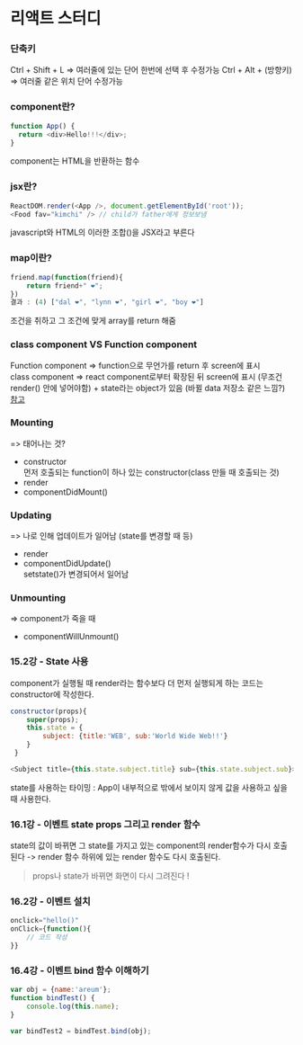 # 리액트 스터디 

### 단축키
Ctrl + Shift + L => 여러줄에 있는 단어 한번에 선택 후 수정가능
Ctrl + Alt + (방향키) => 여러줄 같은 위치 단어 수정가능

### component란?
```javascript
function App() {
  return <div>Hello!!!</div>;
}
```
component는 HTML을 반환하는 함수

### jsx란?
```javascript
ReactDOM.render(<App />, document.getElementById('root'));
<Food fav="kimchi" /> // child가 father에게 정보보냄

```
javascript와 HTML의 이러한 조합(<App />)을 JSX라고 부른다

### map이란?
```javascript
friend.map(function(friend){
    return friend+" ❤";
})
결과 : (4) ["dal ❤", "lynn ❤", "girl ❤", "boy ❤"]
```
조건을 취하고 그 조건에 맞게 array를 return 해줌

### class component VS Function component
Function component => function으로 무언가를 return 후 screen에 표시   
class component => react component로부터 확장된 뒤 screen에 표시 (무조건 render() 안에 넣어야함) + state라는 object가 있음 (바뀔 data 저장소 같은 느낌?)   
[참고](https://overreacted.io/ko/how-are-function-components-different-from-classes/)   

### Mounting
=> 태어나는 것?
- constructor   
먼저 호출되는 function이 하나 있는 constructor(class 만들 때 호출되는 것)
- render 
- componentDidMount()

### Updating
=> 나로 인해 업데이트가 일어남 (state를 변경할 때 등)
- render
- componentDidUpdate()    
setstate()가 변경되어서 일어남

### Unmounting
=> component가 죽을 때
- componentWillUnmount()

### 15.2강 - State 사용

component가 실행될 때 render라는 함수보다 더 먼저 실행되게 하는 코드는 constructor에 작성한다.

```js
constructor(props){
    super(props);
    this.state = {
        subject: {title:'WEB', sub:'World Wide Web!!'}
    }
 }

<Subject title={this.state.subject.title} sub={this.state.subject.sub}></Subject>
```

state를 사용하는 타이밍 : App이 내부적으로 밖에서 보이지 않게 값을 사용하고 싶을 때 사용한다.

### 16.1강 - 이벤트 state props 그리고 render 함수

state의 값이 바뀌면 그 state를 가지고 있는 component의 render함수가 다시 호출된다 -> render 함수 하위에 있는 render 함수도 다시 호출된다.

> props나 state가 바뀌면 화면이 다시 그려진다 !

### 16.2강 - 이벤트 설치

```js
onclick="hello()"
onClick={function(){
    // 코드 작성
}}
```

### 16.4강 - 이벤트 bind 함수 이해하기

```js
var obj = {name:'areum'};
function bindTest() {
    console.log(this.name);
}

var bindTest2 = bindTest.bind(obj);
```
